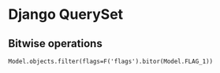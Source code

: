 Django QuerySet
===============

Bitwise operations
------------------

```
Model.objects.filter(flags=F('flags').bitor(Model.FLAG_1))
```
